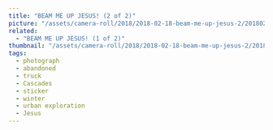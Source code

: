 ```yaml
---
title: "BEAM ME UP JESUS! (2 of 2)"
picture: "/assets/camera-roll/2018/2018-02-18-beam-me-up-jesus-2/20180218_181401189_iOS.jpg"
related:
  - "BEAM ME UP JESUS! (1 of 2)"
thumbnail: "/assets/camera-roll/2018/2018-02-18-beam-me-up-jesus-2/20180218_181401189_iOS-thumbnail.jpg"
tags:
  - photograph
  - abandoned
  - truck
  - Cascades
  - sticker
  - winter
  - urban exploration
  - Jesus
---
```

